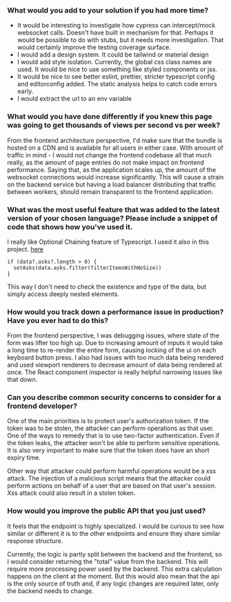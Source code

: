 ### What would you add to your solution if you had more time?
* It would be interesting to investigate how cypress can intercept/mock websocket calls. Doesn't have built in mechanism for that. Perhaps it would be possible to do with stubs, but it needs more investigation. That would certainly improve the testing coverage surface. 
* I would add a design system. It could be tailwind or material design
* I would add style isolation. Currently, the global css class names are used. It would be nice to use something like styled components or jss.
* It would be nice to see better eslint, prettier, stricter typescript config and editorconfig added. The static analysis helps to catch code errors early.
* I would extract the url to an env variable

### What would you have done differently if you knew this page was going to get thousands of views per second vs per week?
From the frontend architecture perspective, I'd make sure that the bundle is hosted on a CDN and is available for all users in either case.
With amount of traffic in mind - I would not change the frontend codebase all that much really, 
as the amount of page entries do not make impact on frontend performance.
Saying that, as the application scales up, the amount of the websocket connections would increase significantly. 
This will cause a strain on the backend service but having a load balancer distributing that traffic between workers, 
should remain transparent to the frontend application.

### What was the most useful feature that was added to the latest version of your chosen language? Please include a snippet of code that shows how you've used it.
I really like Optional Chaining feature of Typescript. 
I used it also in this project. [here](https://github.com/adamgajzlerowicz/adam-websocket/blob/f826502c5b81a87c20a9c30250b7347683506d3e/src/components/app.tsx#L28)

```
if (data?.asks?.length > 0) {
  setAsks(data.asks.filter(filterItemsWithNoSize))
}
```
This way I don't need to check the existence and type of the data, but simply access deeply nested elements.

### How would you track down a performance issue in production? Have you ever had to do this?
From the frontend perspective, I was debugging issues, where state of the form was lifter too high up. Due to increasing amount of inputs
it would take a long time to re-render the entire form, causing locking of the ui on each keyboard button press.
I also had issues with too much data being rendered and used viewport renderers to decrease amount of data being rendered at once.
The React component inspector is really helpful narrowing issues like that down.

### Can you describe common security concerns to consider for a frontend developer?
One of the main priorities is to protect user's authorization token. If the token was to be stolen, the attacker can
perform operations as that user. One of the ways to remedy that is to use two-factor authentication. Even
if the token leaks, the attacker won't be able to perform sensitive operations. It is also very important to make sure that 
the token does have an short expiry time.

Other way that attacker could perform harmful operations would be a xss attack. The injection of a malicious script means that 
the attacker could perform actions on behalf of a user that are based on that user's session. Xss attack could also result in a stolen token.


### How would you improve the public API that you just used?
It feels that the endpoint is highly specialized. I would be curious to see how similar or different
it is to the other endpoints and ensure they share similar response structure.

Currently, the logic is partly split between the backend and the frontend, so
I would consider returning the "total" value from the backend.
This will require more processing power used by the backend. This extra calculation happens on the client at the moment.
But this would also mean that the api is the only source of truth and, if any logic changes are required later, only the backend needs to change.
